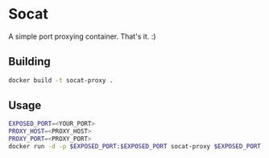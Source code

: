 # Socat

A simple port proxying container. That's it. :) 

## Building

```bash
docker build -t socat-proxy .
```

## Usage

```bash
EXPOSED_PORT=<YOUR_PORT>
PROXY_HOST=<PROXY_HOST>
PROXY_PORT=<PROXY_PORT>
docker run -d -p $EXPOSED_PORT:$EXPOSED_PORT socat-proxy $EXPOSED_PORT $PROXY_HOST $PROXY_PORT
```
